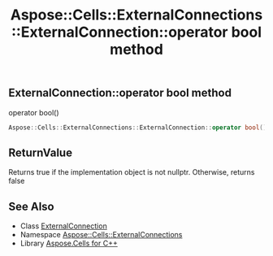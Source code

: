 ﻿---
title: Aspose::Cells::ExternalConnections::ExternalConnection::operator bool method
linktitle: operator bool
second_title: Aspose.Cells for C++ API Reference
description: 'Aspose::Cells::ExternalConnections::ExternalConnection::operator bool method. operator bool() in C++.'
type: docs
weight: 400
url: /cpp/aspose.cells.externalconnections/externalconnection/operator_bool/
---
## ExternalConnection::operator bool method


operator bool()

```cpp
Aspose::Cells::ExternalConnections::ExternalConnection::operator bool() const
```


## ReturnValue

Returns true if the implementation object is not nullptr. Otherwise, returns false

## See Also

* Class [ExternalConnection](../)
* Namespace [Aspose::Cells::ExternalConnections](../../)
* Library [Aspose.Cells for C++](../../../)
